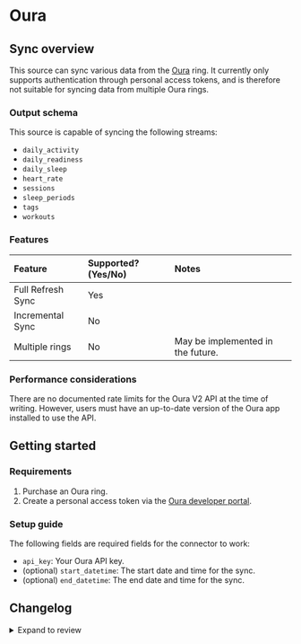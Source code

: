 # Oura

## Sync overview

This source can sync various data from the [Oura](https://ouraring.com/) ring.
It currently only supports authentication through personal access tokens, and
is therefore not suitable for syncing data from multiple Oura rings.

### Output schema

This source is capable of syncing the following streams:

- `daily_activity`
- `daily_readiness`
- `daily_sleep`
- `heart_rate`
- `sessions`
- `sleep_periods`
- `tags`
- `workouts`

### Features

| Feature           | Supported? \(Yes/No\) | Notes                             |
|:------------------|:----------------------|:----------------------------------|
| Full Refresh Sync | Yes                   |                                   |
| Incremental Sync  | No                    |                                   |
| Multiple rings    | No                    | May be implemented in the future. |

### Performance considerations

There are no documented rate limits for the Oura V2 API at the time of writing.
However, users must have an up-to-date version of the Oura app installed to use
the API.

## Getting started

### Requirements

1. Purchase an Oura ring.
2. Create a personal access token via the
   [Oura developer portal](https://cloud.ouraring.com/personal-access-tokens).

### Setup guide

The following fields are required fields for the connector to work:

- `api_key`: Your Oura API key.
- (optional) `start_datetime`: The start date and time for the sync.
- (optional) `end_datetime`: The end date and time for the sync.

## Changelog

<details>
  <summary>Expand to review</summary>

| Version | Date       | Pull Request                                             | Subject                                     |
|:--------|:-----------|:---------------------------------------------------------|:--------------------------------------------|
| 0.1.5 | 2024-06-25 | [40450](https://github.com/airbytehq/airbyte/pull/40450) | Update dependencies |
| 0.1.4 | 2024-06-22 | [40097](https://github.com/airbytehq/airbyte/pull/40097) | Update dependencies |
| 0.1.3 | 2024-06-04 | [39072](https://github.com/airbytehq/airbyte/pull/39072) | [autopull] Upgrade base image to v1.2.1 |
| 0.1.2 | 2024-05-30 | [38399](https://github.com/airbytehq/airbyte/pull/38399) | [autopull] base image + poetry + up_to_date |
| 0.1.1 | 2024-05-28 | [38688](https://github.com/airbytehq/airbyte/pull/38688) | Make connector builder compatible |
| 0.1.0 | 2022-10-20 | [18224](https://github.com/airbytehq/airbyte/pull/18224) | New source |

</details>
